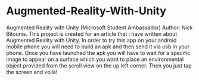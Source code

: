 # Augmented-Reality-With-Unity
Augmented Reality with Unity (Microsoft Student Ambassador) Author: Nick Bitounis.
This project is created for an article that i have written about Augmented Reality with Unity.
In order to try this app on your android mobile phone you will need to build an apk and then send it via usb in your phone.
Once you have launched the apk you will have to wait for a specific image to appear on a surface which
you want to place an environmental object provided from the scroll view on the up left corner. Then you just tap the screen and voilà!
